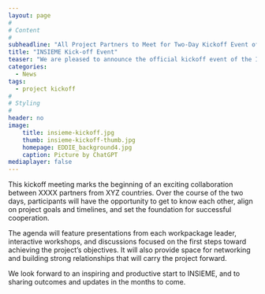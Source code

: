 ```yaml
---
layout: page
#
# Content
#
subheadline: "All Project Partners to Meet for Two-Day Kickoff Event of INSIEME"
title: "INSIEME Kick-off Event"
teaser: "We are pleased to announce the official kickoff event of the INSIEME, which will bring together all project partners for the first time. The event will take place over two days, on April 15th and 16th, at the University of Vienna, Austria."
categories:
  - News
tags:
  - project kickoff
#
# Styling
#
header: no
image:
    title: insieme-kickoff.jpg
    thumb: insieme-kickoff-thumb.jpg
    homepage: EDDIE_background4.jpg
    caption: Picture by ChatGPT
mediaplayer: false
---
```

This kickoff meeting marks the beginning of an exciting collaboration between XXXX partners from XYZ countries. Over the course of the two days, participants will have the opportunity to get to know each other, align on project goals and timelines, and set the foundation for successful cooperation.

The agenda will feature presentations from each workpackage leader, interactive workshops, and discussions focused on the first steps toward achieving the project’s objectives. It will also provide space for networking and building strong relationships that will carry the project forward.

We look forward to an inspiring and productive start to INSIEME, and to sharing outcomes and updates in the months to come.
